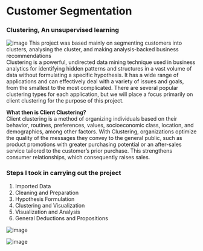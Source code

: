 # **Customer Segmentation**
### Clustering, An unsupervised learning
![image](https://user-images.githubusercontent.com/111154738/189177987-fcbc42a6-b98b-4d1d-b788-7229655e6b51.png)
This project was based mainly on segmenting customers into clusters, analysing the cluster, and making analysis-backed business recommendations <br>
Clustering is a powerful, undirected data mining technique used in business analytics for identifying hidden patterns and structures in a vast volume of data without formulating a specific hypothesis. It has a wide range of applications and can effectively deal with a variety of issues and goals, from the smallest to the most complicated. There are several popular clustering types for each application, but we will place a focus primarily on client clustering for the purpose of this project. <p>  

**What then is Client Clustering?** <br>
Client clustering is a method of organizing individuals based on their behavior, routines, preferences, values, socioeconomic class, location, and demographics, among other factors. With Clustering, organizations optimize the quality of the messages they convey to the general public, such as product promotions with greater purchasing potential or an after-sales service tailored to the customer’s prior purchase. This strengthens consumer relationships, which consequently raises sales. <br>
### Steps I took in carrying out the project <br>
1. Imported Data
2. Cleaning and Preparation
3. Hypothesis Formulation
4. Clustering and Visualization
5. Visualization and Analysis
6. General Deductions and Propositions

![image](https://user-images.githubusercontent.com/111154738/189178342-a6c0d76c-a96d-402e-8283-09fac256dd02.png)
<style>
        .vertical {
            border-left: 6px solid black;
            height: 200px;
            position:absolute;
            left: 50%;
        }
</style>
![image](https://user-images.githubusercontent.com/111154738/189178793-fc8e8395-a61e-47a9-a03b-33a621047401.png)

